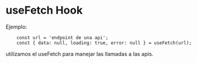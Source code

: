 # useFetch Hook

Ejemplo: 
```
    const url = 'endpoint de una api';
    const { data: null, loading: true, error: null } = useFetch(url);

```
utilizamos el useFetch para manejar las llamadas a las apis. 